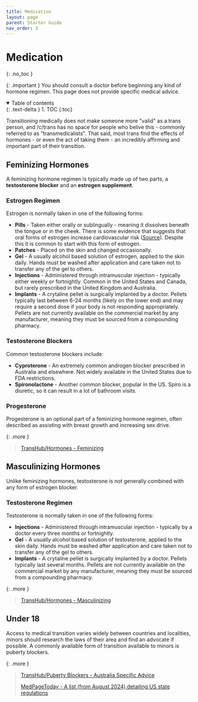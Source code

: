 ```yaml
---
title: Medication
layout: page
parent: Starter Guide
nav_order: 3
---
```

# Medication
{: .no_toc }

{: .important }
You should consult a doctor before beginning any kind of hormone regimen. This page does not provide specific medical advice.

<details open markdown="block">
  <summary>
    Table of contents
  </summary>
  {: .text-delta }
1. TOC
{:toc}
</details>

Transitioning medically does not make someone more "valid" as a trans person, and /c/trans has no space for people who belive this - commonly referred to as "transmedicalists". That said, most trans find the effects of hormones - or even the act of taking them - an incredibly affirming and important part of their transition.

## Feminizing Hormones
A feminizing hormone regimen is typically made up of two parts, a **testosterone blocker** and an **estrogen supplement**.

### Estrogen Regimen
Estrogen is normally taken in one of the following forms:
* **Pills** - Taken either orally or sublingually - meaning it dissolves beneath the tongue or in the cheek. There is some evidence that suggests that oral forms of estrogen increase cardiovascular risk ([Source](https://www.mja.com.au/journal/2019/211/3/position-statement-hormonal-management-adult-transgender-and-gender-diverse)). Despite this it is common to start with this form of estrogen.
* **Patches** - Placed on the skin and changed occasionally.
* **Gel** - A usually alcohol based solution of estrogen, applied to the skin daily. Hands must be washed after application and care taken not to transfer any of the gel to others.
* **Injections** - Administered through intramuscular injection - typically either weekly or fortnightly. Common in the United States and Canada, but rarely prescribed in the United Kingdom and Australia.
* **Implants** - A crytaline pellet is surgically implanted by a doctor. Pellets typically last between 6-24 months (likely on the lower end) and may require a second dose if your body is not responding appropriately. Pellets are not currently available on the commercial market by any manufacturer, meaning they must be sourced from a compounding pharmacy.

### Testosterone Blockers
Common testosterone blockers include:
* **Cyproterone** - An extremely common androgen blocker prescribed in Australia and elsewhere. Not widely available in the United States due to FDA restrictions.
* **Spironolactone** - Another common blocker, popular in the US. Spiro is a diuretic, so it can result in a lot of bathroom visits.

### Progesterone
Progesterone is an optional part of a feminizing hormone regimen, often described as assisting with breast growth and increasing sex drive.

{: .more }
> [TransHub/Hormones - Feminizing](https://www.transhub.org.au/hormones-feminising)

## Masculinizing Hormones
Unlike feminizing hormones, testosterone is not generally combined with any form of estrogen blocker.

### Testosterone Regimen
Testosterone is normally taken in one of the following forms:
* **Injections** - Administered through intramuscular injection - typically by a doctor every three months or fortnightly.
* **Gel** - A usually alcohol based solution of testosterone, applied to the skin daily. Hands must be washed after application and care taken not to transfer any of the gel to others.
* **Implants** - A crytaline pellet is surgically implanted by a doctor. Pellets typically last several months. Pellets are not currently available on the commercial market by any manufacturer, meaning they must be sourced from a compounding pharmacy.

{: .more }
> [TransHub/Hormones - Masculinizing](https://www.transhub.org.au/hormones-masculinising)

## Under 18
Access to medical transition varies widely between countries and localities, minors should research the laws of their area and find an advocate if possible. A commonly available form of transition available to minors is puberty blockers.

{: .more }
> [TransHub/Puberty Blockers - Australia Specific Advice](https://www.transhub.org.au/puberty-blockers)
>
> [MedPageToday - A list (from August 2024) detailing US state regulations](https://www.medpagetoday.com/special-reports/exclusives/104425)